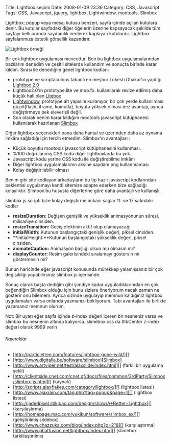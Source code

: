 Title: Lightbox seçimi
Date: 2008-01-09 23:36
Category: CSS, Javascript
Tags: CSS, Javascript, jquery, lightbox, Lightwindow, mootools, Slimbox

Lightbox; popup veya mesaj kutusu benzeri, sayfa içinde açılan kutulara
denir. Bu kutular sayfadaki diğer öğelerin üzerine kapsayacak şekilde
tüm sayfayı belli oranda saydamlık verilerek kaplayan kutulardır.
Lightbox sayfalarımıza estetik görsellik kazandırır.

<!--more-->

![Lightbox örneği][]

Bir çok lightbox uygulaması mevcuttur. Ben bu lightbox uygulamalarından
bazılarını denedim ve çeşitli sitelerde kullandım ve sonuçta birinde
karar kıldım. Sırası ile denediğim genel lightbox kodları:

-   prototype ve scriptaculous tabanlı en meşhur Lokesh Dhakar'ın
    yaptığı [Lightbox 2.0][]
-   Lightbox2.0'ın prototype.lite ve moo.fx. kullanılarak revize edilmiş
    daha küçük hali olan [Litebox][]
-   [Lightwindow][], prototype alt yapısını kullanıyor, bir çok yerde
    kullanılması güzel(flash, iframe, komutla), boyutu yüksek olması dez
    avantajı, ayrıca değiştirmeye pek eleverişli değil.
-   Son olarak benim karar kıldığım mootools javascript kütüphanesi
    kullanılarak hazırlanan [Slimbox][]

Diğer lightbox seçenekleri bana daha hantal ve üzerinden daha az oynama
imkânı sağladığı için tercih etmedim. Slimbox'ın avantajları :

-   Küçük boyutlu mootools javascript kütüphanesini kullanması.
-   %100 doğrulanmış CSS kodu diğer lightboxlarda bu yok.
-   Javascript kodu yerine CSS kodu ile değiştirebilme imkânı
-   Diğer lightbox uygulamalarının aksine saydam png kullanmaması
-   Kolay değiştirilebilir olması

Benim gibi site kodlayan arkadaşların bu tip hazır javascript
kodlarından beklentisi uygulamayı kendi sitemize adapte ederken bize
sağladığı kolaylıktır. Slimbox bu hususta diğerlerine göre daha
avantajlı ve kullanışlı.

slimbox.js scripti bize kolay değiştirme imkanı sağlar 11. ve 17
satırdaki kodlar

-   **resizeDuration:** Değişen genişlik ve yükseklik animasyonunun
    süresi, milisaniye cinsiden.
-   **resizeTransition:** Geçiş efektinin aktif olup olamayacağı
-   **initialWidth:** Kutunun başlangıçtaki genişlik değeri, piksel
    cinsiden.
-   **initialHeight:**Kutunun başlangıçtaki yükseklik değeri, piksel
    cinsiden.
-   **animateCaption:** Animasyon başlığı olsun mu olmasın mı?
-   **displayCounter:** Resim galerisindeki sıralamayı göstersin mi
    göstermesin mi?

Bunun haricinde eğer javascript konusunda mürekkep yalamışsanız bir çok
değişikliği yapabilirsiniz slimbox.js içerisinde.

Sonuç olarak başta dediğim gibi şimdiye kadar uyguladıklarımdan en çok
beğendiğin Slimbox olduğu için bunu sizlere öneriyorum nacak zaman ne
gösterir onu bilemem. Ayrıca sizinde uygulayıp memnun kaldığınız
lightbox uygulamaları varsa onlarıda yazmanızı bekliyorum. Tabi
avantajları ile birlikte yazarsanız memnun olurum.

Not: Bir uyarı eğer sayfa içinde z-index değeri içeren bir nesneniz
varsa ve slimbox bu nesnenin altında kalıyorsa. slimebox.css da
#lbCenter z-index değeri olarak 9999 verin

###### Kaynaklar

-   [http://particletree.com/features/lightbox-gone-wild/][]  
-   [http://www.digitalia.be/software/slimbox][Slimbox]  
-   [http://www.artviper.net/test/ajaxslide/index.html][] (farklı bir
    uygulama şekli)
-   [http://clientside.cnet.com/cnet.gf/docs/files/common/3rdParty/Slimbox/slimbox-js.html][]
    (kaynak)
-   [http://scripts.ajaxflakes.com/category/lightbox/][] (lightbox
    listesi)
-   [http://www.ajaxrain.com/tag.php?tag=popup&page=1][] (lightbox
    listesi)
-   [http://jadedpixel.stikipad.com/design/show/A+Better+Lightbox][]
    (karşılaştırma)
-   [http://homepage.mac.com/yukikun/software/slimbox_ex/][]
    (geliştirilmiş sildebox)
-   [http://www.chazzuka.com/blog/index.php?p=21&][] (karşılaştırma)
-   [http://www.phatfusion.net/lightbox/index.htm][] (slimebox
    farklılaştırılmış

</p>

  [Lightbox örneği]: /images/lightbox.gif
  [Lightbox 2.0]: http://www.huddletogether.com/projects/lightbox2
  [Litebox]: http://www.doknowevil.net/litebox/
  [Lightwindow]: http://stickmanlabs.com/lightwindow/
  [Slimbox]: http://www.digitalia.be/software/slimbox
  [http://particletree.com/features/lightbox-gone-wild/]: http://particletree.com/features/lightbox-gone-wild/
  [http://www.artviper.net/test/ajaxslide/index.html]: http://www.artviper.net/test/ajaxslide/index.html
  [http://clientside.cnet.com/cnet.gf/docs/files/common/3rdParty/Slimbox/slimbox-js.html]:
    http://clientside.cnet.com/cnet.gf/docs/files/common/3rdParty/Slimbox/slimbox-js.html
  [http://scripts.ajaxflakes.com/category/lightbox/]: http://scripts.ajaxflakes.com/category/lightbox/
  [http://www.ajaxrain.com/tag.php?tag=popup&page=1]: http://www.ajaxrain.com/tag.php?tag=popup&page=1
  [http://jadedpixel.stikipad.com/design/show/A+Better+Lightbox]: http://jadedpixel.stikipad.com/design/show/A+Better+Lightbox
  [http://homepage.mac.com/yukikun/software/slimbox_ex/]: http://homepage.mac.com/yukikun/software/slimbox_ex/
  [http://www.chazzuka.com/blog/index.php?p=21&]: http://www.chazzuka.com/blog/index.php?p=21&
  [http://www.phatfusion.net/lightbox/index.htm]: http://www.phatfusion.net/lightbox/index.htm
